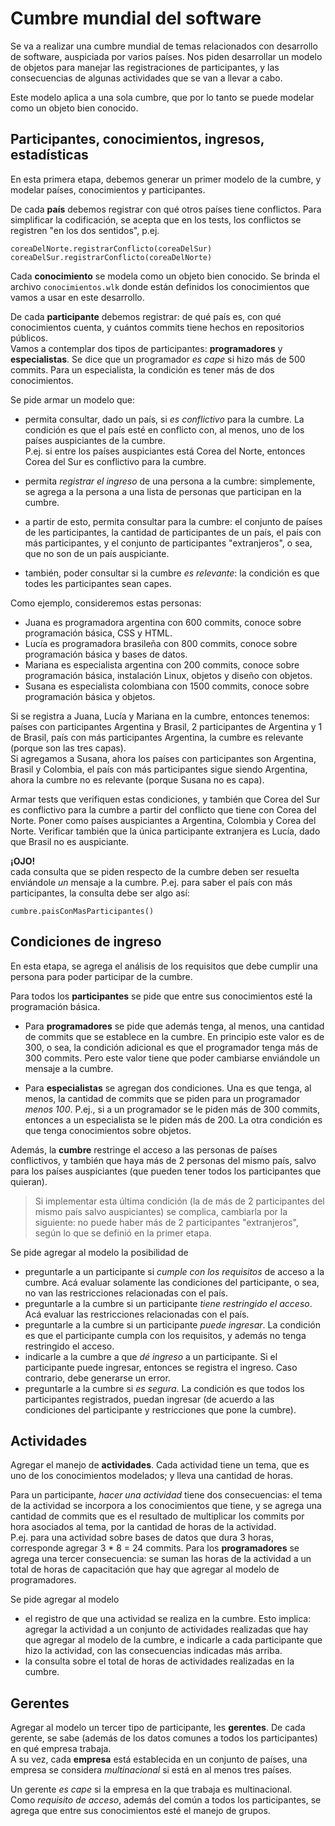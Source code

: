 # Cumbre mundial del software

Se va a realizar una cumbre mundial de temas relacionados con desarrollo de software, auspiciada por varios países. Nos piden desarrollar un modelo de objetos para manejar las registraciones de participantes, y las consecuencias de algunas actividades que se van a llevar a cabo.

Este modelo aplica a una sola cumbre, que por lo tanto se puede modelar como un objeto bien conocido.


## Participantes, conocimientos, ingresos, estadísticas

En esta primera etapa, debemos generar un primer modelo de la cumbre, y modelar países, conocimientos y participantes.

De cada **país** debemos registrar con qué otros países tiene conflictos. Para simplificar la codificación, se acepta que en los tests, los conflictos se registren "en los dos sentidos", p.ej.
```
coreaDelNorte.registrarConflicto(coreaDelSur)
coreaDelSur.registrarConflicto(coreaDelNorte)
```

Cada **conocimiento** se modela como un objeto bien conocido. Se brinda el archivo `conocimientos.wlk` donde están definidos los conocimientos que vamos a usar en este desarrollo.

De cada **participante** debemos registrar: de qué país es, con qué conocimientos cuenta, y cuántos commits tiene hechos en repositorios públicos.  
Vamos a contemplar dos tipos de participantes: **programadores** y **especialistas**.
Se dice que un programador _es cape_ si hizo más de 500 commits. Para un especialista, la condición es tener más de dos conocimientos.

Se pide armar un modelo que:
* permita consultar, dado un país, si _es conflictivo_ para la cumbre. La condición es que el país esté en conflicto con, al menos, uno de los países auspiciantes de la cumbre.  
P.ej. si entre los países auspiciantes está Corea del Norte, entonces Corea del Sur es conflictivo para la cumbre.

* permita _registrar el ingreso_ de una persona a la cumbre: simplemente, se agrega a la persona a una lista de personas que participan en la cumbre.

* a partir de esto, permita consultar para la cumbre: el conjunto de países de les participantes, la cantidad de participantes de un país, el país con más participantes, y el conjunto de participantes "extranjeros", o sea, que no son de un país auspiciante.

* también, poder consultar si la cumbre _es relevante_: la condición es que todes les participantes sean capes.

Como ejemplo, consideremos estas personas:
* Juana es programadora argentina con 600 commits, conoce sobre programación básica, CSS y HTML.
* Lucía es programadora brasileña con 800 commits, conoce sobre programación básica y bases de datos.
* Mariana es especialista argentina con 200 commits, conoce sobre programación básica, instalación Linux, objetos y diseño con objetos.
* Susana es especialista colombiana con 1500 commits, conoce sobre programación básica y objetos.  

Si se registra a Juana, Lucía y Mariana en la cumbre, entonces tenemos: países con participantes Argentina y Brasil, 2 participantes de Argentina y 1 de Brasil, país con más participantes Argentina, la cumbre es relevante (porque son las tres capas).  
Si agregamos a Susana, ahora los países con participantes son Argentina, Brasil y Colombia, el país con más participantes sigue siendo Argentina, ahora la cumbre no es relevante (porque Susana no es capa).

Armar tests que verifiquen estas condiciones, y también que Corea del Sur es conflictivo para la cumbre a partir del conflicto que tiene con Corea del Norte. Poner como países auspiciantes a Argentina, Colombia y Corea del Norte. Verificar también que la única participante extranjera es Lucía, dado que Brasil no es auspiciante. 


**¡OJO!**  
cada consulta que se piden respecto de la cumbre deben ser resuelta enviándole _un_ mensaje a la cumbre. P.ej. para saber el país con más participantes, la consulta debe ser algo así:
```
cumbre.paisConMasParticipantes()
```

## Condiciones de ingreso
En esta etapa, se agrega el análisis de los requisitos que debe cumplir una persona para poder participar de la cumbre.
 
Para todos los **participantes** se pide que entre sus conocimientos esté la programación básica.
* Para **programadores** se pide que además tenga, al menos, una cantidad de commits que se establece en la cumbre. En principio este valor es de 300, o sea, la condición adicional es que el programador tenga más de 300 commits. Pero este valor tiene que poder cambiarse enviándole un mensaje a la cumbre.

* Para **especialistas** se agregan dos condiciones. Una es que tenga, al menos, la cantidad de commits que se piden para un programador _menos 100_. P.ej., si a un programador se le piden más de 300 commits, entonces a un especialista se le piden más de 200. La otra condición es que tenga conocimientos sobre objetos.
 
Además, la **cumbre** restringe el acceso a las personas de países conflictivos, y también que haya más de 2 personas del mismo país, salvo para los países auspiciantes (que pueden tener todos los participantes que quieran).
  
> Si implementar esta última condición (la de más de 2 participantes del mismo país salvo auspiciantes) se complica, cambiarla por la siguiente: no puede haber más de 2 participantes "extranjeros", según lo que se definió en la primer etapa.  

Se pide agregar al modelo la posibilidad de
* preguntarle a un participante si _cumple con los requisitos_ de acceso a la cumbre. Acá evaluar solamente las condiciones del participante, o sea, no van las restricciones relacionadas con el país.
* preguntarle a la cumbre si un participante _tiene restringido el acceso_. Acá evaluar las restricciones relacionadas con el país.
* preguntarle a la cumbre si un participante _puede ingresar_. La condición es que el participante cumpla con los requisitos, y además no tenga restringido el acceso.
* indicarle a la cumbre a que _dé ingreso_ a un participante. Si el participante puede ingresar, entonces se registra el ingreso. Caso contrario, debe generarse un error.
* preguntarle a la cumbre si _es segura_. La condición es que todos los participantes registrados,  puedan ingresar (de acuerdo a las condiciones del participante y restricciones que pone la cumbre). 


## Actividades

Agregar el manejo de **actividades**. Cada actividad tiene un tema, que es uno de los conocimientos modelados; y lleva una cantidad de horas.

Para un participante, _hacer una actividad_ tiene dos consecuencias: el tema de la actividad se incorpora a los conocimientos que tiene, y se agrega una cantidad de commits que es el resultado de multiplicar los commits por hora asociados al tema, por la cantidad de horas de la actividad.  
P.ej. para una actividad sobre bases de datos que dura 3 horas, corresponde agregar 3 * 8 = 24 commits.
Para los **programadores** se agrega una tercer consecuencia: se suman las horas de la actividad a un total de horas de capacitación que hay que agregar al modelo de programadores.

Se pide agregar al modelo
* el registro de que una actividad se realiza en la cumbre. Esto implica: agregar la actividad a un conjunto de actividades realizadas que hay que agregar al modelo de la cumbre, e indicarle a cada participante que hizo la actividad, con las consecuencias indicadas más arriba.
* la consulta sobre el total de horas de actividades realizadas en la cumbre.


## Gerentes

Agregar al modelo un tercer tipo de participante, les **gerentes**. De cada gerente, se sabe (además de los datos comunes a todos los participantes) en qué empresa trabaja.  
A su vez, cada **empresa** está establecida en un conjunto de países, una empresa se considera _multinacional_ si está en al menos tres países.

Un gerente _es cape_ si la empresa en la que trabaja es multinacional.  
Como _requisito de acceso_, además del común a todos los participantes, se agrega que entre sus conocimientos esté el manejo de grupos.



 














